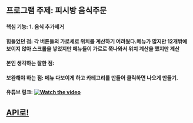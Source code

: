 ## 프로그램 주제: 피시방 음식주문 
#### 핵심 기능: 1. 음식 추가제거 
#### 힘들었던 점: 각 버튼들의 가로세로 위치를 계산하기 어려웠다.메뉴가 많지만 12개밖에보이지 않아 스크롤을 넣었지만 메뉴들이 가로로 쭉나와서 위치 계산을 했지만 계산 
#### 본인 생각하는 잘한 점:
#### 보완해야 하는 점: 메뉴 다보이게 하고 카테고리를 만들어 클릭하면 나오게 만들기.

#### 유튜브 링크: [![Watch the video](https://img.youtube.com/vi/hvoxAaqEclg/hqdefault.jpg)](https://youtu.be/hvoxAaqEclg)

## [API로!](https://minjoongoo.github.io/Project/Project/doc/index.html)
